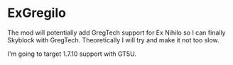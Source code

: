 # ExGregilo

The mod will potentially add GregTech support for Ex Nihilo so I can finally Skyblock with GregTech.  Theoretically I will try and make it not too slow.


I'm going to target 1.7.10 support with GT5U.
